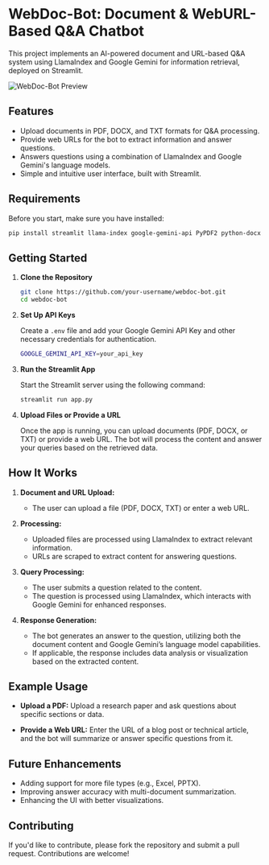 
# WebDoc-Bot: Document & WebURL-Based Q&A Chatbot

This project implements an AI-powered document and URL-based Q&A system using LlamaIndex and Google Gemini for information retrieval, deployed on Streamlit.

![WebDoc-Bot Preview](./images/webdoc-bot-preview.png)

## Features

- Upload documents in PDF, DOCX, and TXT formats for Q&A processing.
- Provide web URLs for the bot to extract information and answer questions.
- Answers questions using a combination of LlamaIndex and Google Gemini's language models.
- Simple and intuitive user interface, built with Streamlit.

## Requirements

Before you start, make sure you have installed:

```bash
pip install streamlit llama-index google-gemini-api PyPDF2 python-docx pandas matplotlib seaborn
```

## Getting Started

1. **Clone the Repository**

   ```bash
   git clone https://github.com/your-username/webdoc-bot.git
   cd webdoc-bot
   ```

2. **Set Up API Keys**

   Create a `.env` file and add your Google Gemini API Key and other necessary credentials for authentication.

   ```bash
   GOOGLE_GEMINI_API_KEY=your_api_key
   ```

3. **Run the Streamlit App**

   Start the Streamlit server using the following command:

   ```bash
   streamlit run app.py
   ```

4. **Upload Files or Provide a URL**

   Once the app is running, you can upload documents (PDF, DOCX, or TXT) or provide a web URL. The bot will process the content and answer your queries based on the retrieved data.


## How It Works

1. **Document and URL Upload:**
   - The user can upload a file (PDF, DOCX, TXT) or enter a web URL.
   
2. **Processing:**
   - Uploaded files are processed using LlamaIndex to extract relevant information.
   - URLs are scraped to extract content for answering questions.
   
3. **Query Processing:**
   - The user submits a question related to the content.
   - The question is processed using LlamaIndex, which interacts with Google Gemini for enhanced responses.

4. **Response Generation:**
   - The bot generates an answer to the question, utilizing both the document content and Google Gemini’s language model capabilities.
   - If applicable, the response includes data analysis or visualization based on the extracted content.

## Example Usage

- **Upload a PDF:**
  Upload a research paper and ask questions about specific sections or data.
  
- **Provide a Web URL:**
  Enter the URL of a blog post or technical article, and the bot will summarize or answer specific questions from it.

## Future Enhancements

- Adding support for more file types (e.g., Excel, PPTX).
- Improving answer accuracy with multi-document summarization.
- Enhancing the UI with better visualizations.

## Contributing

If you'd like to contribute, please fork the repository and submit a pull request. Contributions are welcome!

